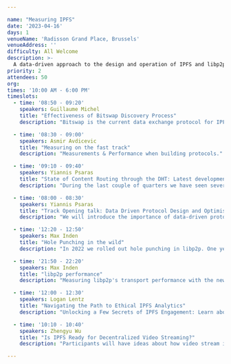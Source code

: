 ```yaml
---

name: "Measuring IPFS"
date: '2023-04-16'
days: 1
venueName: 'Radisson Grand Place, Brussels'
venueAddress: ''
difficulty: All Welcome
description: >-
  A data-driven approach to the design and operation of IPFS and libp2p through rigorous network measurements, performance evaluation, and recommendations for builders and operators.
priority: 2
attendees: 50
org: 
times: '10:00 AM - 6:00 PM'
timeslots:
  - time: '08:50 - 09:20'
    speakers: Guillaume Michel
    title: "Effectiveness of Bitswap Discovery Process"
    description: "Bitswap is the current data exchange protocol for IPFS. When a new CID is requested, kubo will first broadcast the request to all directly connected peers over Bitswap. If the content wasn’t provided by any connected peers after a timeout, kubo will start a DHT walk to find where the content is located. This talk discusses the effectiveness of the Bitswap discovery broadcast and the use of Bitswap as a Content Router."

  - time: '08:30 - 09:00'
    speakers: Asmir Avdicevic
    title: "Measuring on the fast track"
    description: "Measurements & Performance when building protocols."

  - time: '09:10 - 09:40'
    speakers: Yiannis Psaras
    title: "State of Content Routing through the DHT: Latest developments and measurement results"
    description: "During the last couple of quarters we have seen several developments landing on IPFS's public DHT: the content routing-specific operation of Hydras has been disabled, the resource manager was turned on by default and some misconfiguration of it led to several nodes in the network performing worse than expected. In parallel we developed improvements that will hopefully increase the performance. This talk will present data from our measurement experiments and will also lay out our future plans."

  - time: '08:00 - 08:30'
    speakers: Yiannis Psaras
    title: "Track Opening talk: Data Driven Protocol Design and Optimisation: What it is and what are the latest developments."
    description: "We will introduce the importance of data-driven protocol design and optimisation and the measurement campaigns that the ProbeLab team has carried out in the past couple of quarters. We will selectively dive into a couple of them, present representative results and provide pointers for the rest. We will also talk about KPIs for the IPFS network and discuss our future plans."

  - time: '12:20 - 12:50'
    speakers: Max Inden
    title: "Hole Punching in the wild"
    description: "In 2022 we rolled out hole punching in libp2p. One year has passed since. We launched a large measurement campaign with many volunteers deploying vantage points in their home network, punching holes across the globe.  In this talk I will give an overview of the largest hack of the internet (aka. hole punching), dive into learnings running it on IPFS (~50_000 nodes) and finally present the data collected through our measurement campaign.  If you always wondered how hole punching works, how much more successful UDP is over TCP, whether IPv4 or v6 makes a difference, which country is most friendly to p2p and how to overcome symetric NATs, join for the talk!"

  - time: '21:50 - 22:20'
    speakers: Max Inden
    title: "libp2p performance"
    description: "Measuring libp2p's transport performance with the new perf protocol https://github.com/libp2p/specs/pull/478."

  - time: '12:00 - 12:30'
    speakers: Logan Lentz
    title: "Navigating the Path to Ethical IPFS Analytics"
    description: "Unlocking a Few Secrets of IPFS Engagement: Learn about our journey creating an Anonymous Analytics Platform that respects user privacy while giving developers usable information about their data on IPFS. "

  - time: '10:10 - 10:40'
    speakers: Zhengyu Wu
    title: "Is IPFS Ready for Decentralized Video Streaming?"
    description: "Participants will have ideas about how video stream is currently on IPFS. Also have idea how can we improved video streaming with IPFS."

---
```

